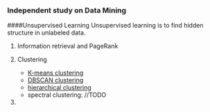 ### Independent study on Data Mining

####Unsupervised Learning
Unsupervised learning is to find hidden structure in unlabeled data.
1. Information retrieval and PageRank

2. Clustering 
	* [K-means clustering](K-means.md)
	* [DBSCAN clustering](google.com)
	* [hierarchical clustering](google.com)
	* spectral clustering: //TODO
3. 
